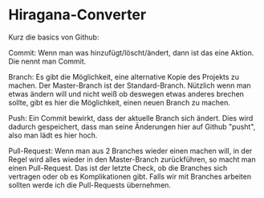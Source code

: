# Hiragana-Converter

Kurz die basics von Github:

Commit:
Wenn man was hinzufügt/löscht/ändert, dann ist das eine Aktion. Die nennt man Commit. 

Branch:
Es gibt die Möglichkeit, eine alternative Kopie des Projekts zu machen. Der Master-Branch ist der Standard-Branch.
Nützlich wenn man etwas ändern will und nicht weiß ob deswegen etwas anderes brechen sollte, gibt es hier die Möglichkeit, einen neuen Branch zu machen.

Push:
Ein Commit bewirkt, dass der aktuelle Branch sich ändert. Dies wird dadurch gespeichert, dass man seine Änderungen hier auf Github "pusht", also man lädt es hier hoch.

Pull-Request:
Wenn man aus 2 Branches wieder einen machen will, in der Regel wird alles wieder in den Master-Branch zurückführen, so macht man einen Pull-Request. 
Das ist der letzte Check, ob die Branches sich vertragen oder ob es Komplikationen gibt.
Falls wir mit Branches arbeiten sollten werde ich die Pull-Requests übernehmen.
